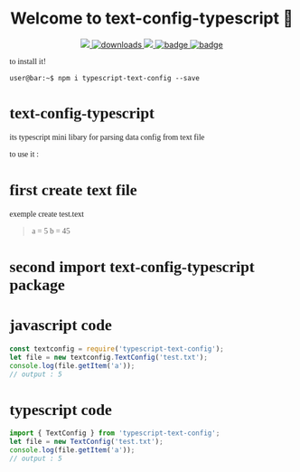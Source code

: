 <h1 align="center">Welcome to text-config-typescript 👋</h1>
<p align="center">
<p align="center">
	<a href="https://www.npmjs.com/package/typescript-text-config" target="_blank">
  <img src="https://img.shields.io/npm/v/typescript-text-config.svg?orange=blue" />
		</a>
  <a href="https://www.npmjs.com/package/typescript-text-config" target="_blank">
    <img alt="downloads" src="https://img.shields.io/npm/dm/readme-md-generator.svg?color=blue" target="_blank" />
  </a>
  <a href="https://www.jsdelivr.com/package/npm/typescript-text-config" target="_blank">
   <img class="badge" src="https://data.jsdelivr.com/v1/package/npm/typescript-text-config/badge">
  </a>
	<a href="https://bundlephobia.com/result?p=typescript-text-config@0.1.0" target="_blank">
		<img alt="badge" src="https://badgen.net/github/release/RayMiles94/text-config-typescript">
	</a>
	<a href="https://unpkg.com/browse/typescript-text-config@0.1.1/" target="_blank">
		<img alt="badge" src="https://badgen.net/github/release/RayMiles94/text-config-typescript">
	</a>
</p>
<div style="font-family: 'Times New Roman', Times, serif;">to install it! <div>


```console
user@bar:~$ npm i typescript-text-config --save
```

# text-config-typescript
its typescript mini libary for parsing data config from text file 

to use it :
# first create text file
exemple create test.text
> a = 5 b = 45


# second import text-config-typescript package
# javascript code
```javascript
const textconfig = require('typescript-text-config');
let file = new textconfig.TextConfig('test.txt');
console.log(file.getItem('a'));
// output : 5
```

# typescript code
```javascript
import { TextConfig } from 'typescript-text-config';
let file = new TextConfig('test.txt');
console.log(file.getItem('a'));
// output : 5
```
